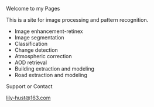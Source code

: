 Welcome to my Pages

This is a site for image processing and pattern recognition.

- Image enhancement-retinex
- Image segmentation
- Classification
- Change detection
- Atmospheric correction
- AOD retrieval
- Building extraction and modeling
- Road extraction and modeling

Support or Contact

lily-hust@163.com
